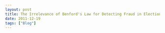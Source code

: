 ```yaml
---
layout: post
title: The Irrelevance of Benford's Law for Detecting Fraud in Elections
date: 2011-12-19
tags: ["Blog"]
---
```


